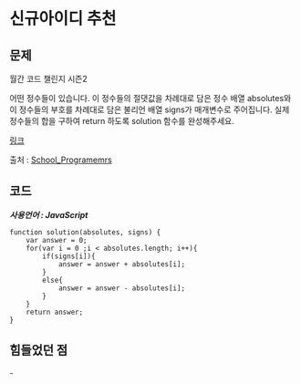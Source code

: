 # 신규아이디 추천

## 문제
월간 코드 챌린지 시즌2

어떤 정수들이 있습니다. 이 정수들의 절댓값을 차례대로 담은 정수 배열 absolutes와 이 정수들의 부호를 차례대로 담은 불리언 배열 signs가 매개변수로 주어집니다. 실제 정수들의 합을 구하여 return 하도록 solution 함수를 완성해주세요.

[링크](https://school.programmers.co.kr/learn/courses/30/lessons/76501)

출처 : [School_Programemrs](https://school.programmers.co.kr/)

## 코드

***사용언어 : JavaScript***

```
function solution(absolutes, signs) {
    var answer = 0;
    for(var i = 0 ;i < absolutes.length; i++){
        if(signs[i]){
            answer = answer + absolutes[i];
        }
        else{
            answer = answer - absolutes[i];            
        }
    }
    return answer;
}
```

## 힘들었던 점
\-